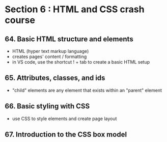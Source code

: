 # Section 6 : HTML and CSS crash course

## 64. Basic HTML structure and elements
* HTML (hyper text markup language)
* creates pages' content / formatting
* in VS code, use the shortcut ! + tab to create a basic HTML setup

## 65. Attributes, classes, and ids
* "child" elements are any element that exists within an "parent" element

## 66. Basic styling with CSS
* use CSS to style elements and create page layout


## 67. Introduction to the CSS box model